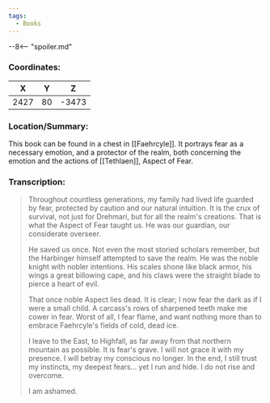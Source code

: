 ```yaml
---
tags:
  - Books
---
```


--8<-- "spoiler.md"

### Coordinates:
| **X** | **Y**| **Z** |
|:-----:|:----:|:-----:|
|2427  |80   |-3473  |

### Location/Summary:
This book can be found in a chest in [[Faehrcyle]]. It portrays fear as a necessary emotion, and a protector of the realm, both concerning the emotion and the actions of [[Tethlaen]], Aspect of Fear.

### Transcription:
> Throughout countless generations, my family had lived life guarded by fear, protected by caution and our natural intuition. It is the crux of survival, not just for Drehmari, but for all the realm's creations. That is what the Aspect of Fear taught us. He was our guardian, our considerate overseer.
>
> He saved us once. Not even the most storied scholars remember, but the Harbinger himself attempted to save the realm. He was the noble knight with nobler intentions. His scales shone like black armor, his wings a great billowing cape, and his claws were the straight blade to pierce a heart of evil.
>
> That once noble Aspect lies dead. It is clear; I now fear the dark as if I were a small child. A carcass's rows of sharpened teeth make me cower in fear. Worst of all, I fear flame, and want nothing more than to embrace Faehrcyle's fields of cold, dead ice.
>
> I leave to the East, to Highfall, as far away from that northern mountain as possible. It is fear's grave. I will not grace it with my presence. I will betray my conscious no longer. In the end, I still trust my instincts, my deepest fears... yet I run and hide. I do not rise and overcome.
> 
> I am ashamed.

